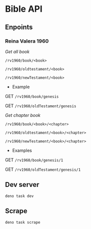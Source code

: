 # Bible API

## Enpoints

### Reina Valera 1960

*Get all book*

`/rv1960/book/<book>`

`/rv1960/oldtestament/<book>`

`/rv1960/newTestament/<book>`

- Example 

GET `/rv1960/book/genesis`

GET `/rv1960/oldTestament/genesis`

*Get chapter book*

`/rv1960/book/<book>/<chapter>`

`/rv1960/oldtestament/<book>/<chapter>`

`/rv1960/newTestament/<book>/<chapter>`

- Examples

GET `/rv1960/book/genesis/1`

GET `/rv1960/oldTestament/genesis/1`

## Dev server

```
deno task dev
```

## Scrape

```
deno task scrape
```

